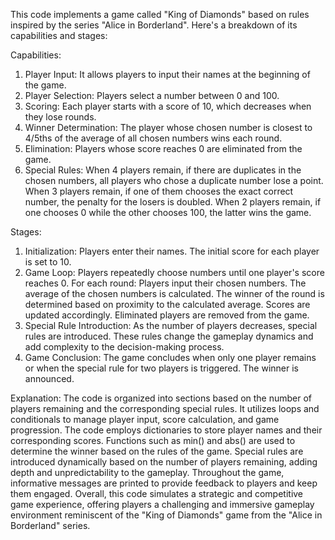 This code implements a game called "King of Diamonds" based on rules inspired by the series "Alice in Borderland". Here's a breakdown of its capabilities and stages:

Capabilities:
1. Player Input: It allows players to input their names at the beginning of the game.
2. Player Selection: Players select a number between 0 and 100.
3. Scoring: Each player starts with a score of 10, which decreases when they lose rounds.
4. Winner Determination: The player whose chosen number is closest to 4/5ths of the average of all chosen numbers wins each round.
5. Elimination: Players whose score reaches 0 are eliminated from the game.
6. Special Rules:
   When 4 players remain, if there are duplicates in the chosen numbers, all players who chose a duplicate number lose a point.
   When 3 players remain, if one of them chooses the exact correct number, the penalty for the losers is doubled.
   When 2 players remain, if one chooses 0 while the other chooses 100, the latter wins the game.


Stages:
1. Initialization:
   Players enter their names.
   The initial score for each player is set to 10.
2. Game Loop:
   Players repeatedly choose numbers until one player's score reaches 0.
   For each round:
      Players input their chosen numbers.
      The average of the chosen numbers is calculated.
      The winner of the round is determined based on proximity to the calculated average.
      Scores are updated accordingly.
      Eliminated players are removed from the game.
3. Special Rule Introduction:
   As the number of players decreases, special rules are introduced.
   These rules change the gameplay dynamics and add complexity to the decision-making process.
4. Game Conclusion:
   The game concludes when only one player remains or when the special rule for two players is triggered.
   The winner is announced.

Explanation:
   The code is organized into sections based on the number of players remaining and the corresponding special rules.
   It utilizes loops and conditionals to manage player input, score calculation, and game progression.
   The code employs dictionaries to store player names and their corresponding scores.
   Functions such as min() and abs() are used to determine the winner based on the rules of the game.
   Special rules are introduced dynamically based on the number of players remaining, adding depth and unpredictability to the gameplay.
   Throughout the game, informative messages are printed to provide feedback to players and keep them engaged.
   Overall, this code simulates a strategic and competitive game experience, offering players a challenging and immersive gameplay environment reminiscent of the "King of Diamonds" game from the "Alice in Borderland" series.
